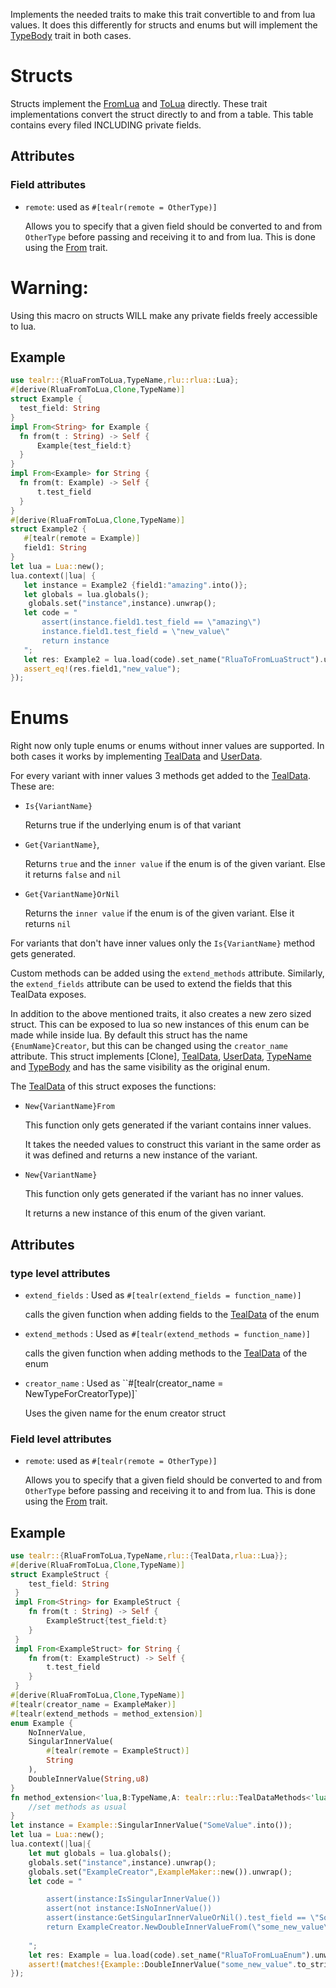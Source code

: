 Implements the needed traits to make this trait convertible to and from lua values.
It does this differently for structs and enums but will implement the [TypeBody](crate::TypeBody) trait in both cases.
# Structs
Structs implement the [FromLua](rlua::FromLua) and [ToLua](rlua::ToLua) directly.
These trait implementations convert the struct directly to and from a table. This table contains every filed INCLUDING private fields.
## Attributes
### Field attributes
- `remote`: used as `#[tealr(remote = OtherType)]`
    
    Allows you to specify that a given field should be converted to and from `OtherType` before passing and receiving it to and from lua.
    This is done using the [From<T>](std::convert::From) trait.
# Warning:
Using this macro on structs WILL make any private fields freely accessible to lua.

## Example

```rust
use tealr::{RluaFromToLua,TypeName,rlu::rlua::Lua};
#[derive(RluaFromToLua,Clone,TypeName)]
struct Example {
  test_field: String
}
impl From<String> for Example {
  fn from(t : String) -> Self {
      Example{test_field:t}
  }
}
impl From<Example> for String {
  fn from(t: Example) -> Self {
      t.test_field
  }
}
#[derive(RluaFromToLua,Clone,TypeName)]
struct Example2 {
   #[tealr(remote = Example)]
   field1: String
}
let lua = Lua::new();
lua.context(|lua| {
   let instance = Example2 {field1:"amazing".into()};
   let globals = lua.globals();
    globals.set("instance",instance).unwrap();
   let code = "
       assert(instance.field1.test_field == \"amazing\")
       instance.field1.test_field = \"new_value\"
       return instance
   ";
   let res: Example2 = lua.load(code).set_name("RluaToFromLuaStruct").unwrap().eval().unwrap();
   assert_eq!(res.field1,"new_value");
});
```
# Enums
Right now only tuple enums or enums without inner values are supported.
In both cases it works by implementing [TealData](crate::rlu::TealData) and [UserData](rlua::UserData).

For every variant with inner values 3 methods get added to the [TealData](crate::rlu::TealData). These are:

 - `Is{VariantName}`
    
    Returns true if the underlying enum is of that variant
 - `Get{VariantName}`,
    
    Returns `true` and the `inner value` if the enum is of the given variant. Else it returns `false` and `nil`
 - `Get{VariantName}OrNil`
    
    Returns the `inner value` if the enum is of the given variant. Else it returns `nil`

For variants that don't have inner values only the `Is{VariantName}` method gets generated.

Custom methods can be added using the `extend_methods` attribute.
Similarly, the `extend_fields` attribute can be used to extend the fields that this TealData exposes.

In addition to the above mentioned traits, it also creates a new zero sized struct. This can be exposed to lua so new instances of this enum can be made while inside lua.
By default this struct has the name `{EnumName}Creator`, but this can be changed using the `creator_name` attribute.
This struct implements [Clone], [TealData](crate::rlu::TealData), [UserData](rlua::UserData), [TypeName](crate::TypeName) and [TypeBody](crate::TypeBody)
and has the same visibility as the original enum.

The [TealData](crate::rlu::TealData) of this struct exposes the functions:
 - `New{VariantName}From`
    
    This function only gets generated if the variant contains inner values.
    
    It takes the needed values to construct this variant in the same order as it was defined and returns a new instance of the variant.

 - `New{VariantName}`
    
    This function only gets generated if the variant has no inner values.
    
    It returns a new instance of this enum of the given variant.
## Attributes
### type level attributes
 - `extend_fields` : Used as `#[tealr(extend_fields = function_name)]`

    calls the given function when adding fields to the [TealData](crate::rlu::TealData) of the enum

 - `extend_methods` : Used as `#[tealr(extend_methods = function_name)]`

    calls the given function when adding methods to the [TealData](crate::rlu::TealData) of the enum

- `creator_name` : Used as ``#[tealr(creator_name = NewTypeForCreatorType)]`

    Uses the given name for the enum creator struct

 ### Field level attributes

 - `remote`: used as `#[tealr(remote = OtherType)]`
   
    Allows you to specify that a given field should be converted to and from `OtherType` before passing and receiving it to and from lua.
    This is done using the [From<T>](std::convert::From) trait.
## Example

```rust
use tealr::{RluaFromToLua,TypeName,rlu::{TealData,rlua::Lua}};
#[derive(RluaFromToLua,Clone,TypeName)]
struct ExampleStruct {
    test_field: String
 }
 impl From<String> for ExampleStruct {
    fn from(t : String) -> Self {
        ExampleStruct{test_field:t}
    }
 }
 impl From<ExampleStruct> for String {
    fn from(t: ExampleStruct) -> Self {
        t.test_field
    }
 }
#[derive(RluaFromToLua,Clone,TypeName)]
#[tealr(creator_name = ExampleMaker)]
#[tealr(extend_methods = method_extension)]
enum Example {
    NoInnerValue,
    SingularInnerValue(
        #[tealr(remote = ExampleStruct)]
        String
    ),
    DoubleInnerValue(String,u8)
}
fn method_extension<'lua,B:TypeName,A: tealr::rlu::TealDataMethods<'lua,B>>(fields: &mut A) {
    //set methods as usual
}
let instance = Example::SingularInnerValue("SomeValue".into());
let lua = Lua::new();
lua.context(|lua|{
    let mut globals = lua.globals();
    globals.set("instance",instance).unwrap();
    globals.set("ExampleCreator",ExampleMaker::new()).unwrap();
    let code = "

        assert(instance:IsSingularInnerValue())
        assert(not instance:IsNoInnerValue())
        assert(instance:GetSingularInnerValueOrNil().test_field == \"SomeValue\")
        return ExampleCreator.NewDoubleInnerValueFrom(\"some_new_value\",2)
        
    ";
    let res: Example = lua.load(code).set_name("RluaToFromLuaEnum").unwrap().eval().unwrap();
    assert!(matches!{Example::DoubleInnerValue("some_new_value".to_string(),5),res});
});
```
